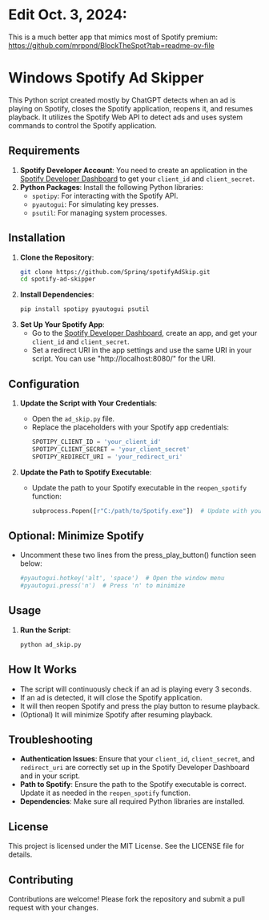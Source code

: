 # Edit Oct. 3, 2024:

This is a much better app that mimics most of Spotify premium:
https://github.com/mrpond/BlockTheSpot?tab=readme-ov-file

# Windows Spotify Ad Skipper

This Python script created mostly by ChatGPT detects when an ad is playing on Spotify, closes the Spotify application, reopens it, and resumes playback. It utilizes the Spotify Web API to detect ads and uses system commands to control the Spotify application.

## Requirements

1. **Spotify Developer Account**: You need to create an application in the [Spotify Developer Dashboard](https://developer.spotify.com/dashboard/applications) to get your `client_id` and `client_secret`.
2. **Python Packages**: Install the following Python libraries:
   - `spotipy`: For interacting with the Spotify API.
   - `pyautogui`: For simulating key presses.
   - `psutil`: For managing system processes.

## Installation

1. **Clone the Repository**:
   ```bash
   git clone https://github.com/Sprinq/spotifyAdSkip.git
   cd spotify-ad-skipper
2. **Install Dependencies**:
   ```bash
   pip install spotipy pyautogui psutil
3. **Set Up Your Spotify App**:
   - Go to the [Spotify Developer Dashboard](https://developer.spotify.com/dashboard/applications), create an app, and get your `client_id` and `client_secret`.
   - Set a redirect URI in the app settings and use the same URI in your script. You can use "http://localhost:8080/" for the URI.

## Configuration

1. **Update the Script with Your Credentials**:
   - Open the `ad_skip.py` file.
   - Replace the placeholders with your Spotify app credentials:
     ```python
     SPOTIPY_CLIENT_ID = 'your_client_id'
     SPOTIPY_CLIENT_SECRET = 'your_client_secret'
     SPOTIPY_REDIRECT_URI = 'your_redirect_uri'
     ```

2. **Update the Path to Spotify Executable**:
   - Update the path to your Spotify executable in the `reopen_spotify` function:
     ```python
     subprocess.Popen([r"C:/path/to/Spotify.exe"])  # Update with your Spotify path
     ```

## Optional: Minimize Spotify

   - Uncomment these two lines from the press_play_button() function seen below:
     ```python
     #pyautogui.hotkey('alt', 'space')  # Open the window menu
     #pyautogui.press('n')  # Press 'n' to minimize
     ```

## Usage

1. **Run the Script**:
   ```bash
   python ad_skip.py
   
## How It Works

- The script will continuously check if an ad is playing every 3 seconds.
- If an ad is detected, it will close the Spotify application.
- It will then reopen Spotify and press the play button to resume playback.
- (Optional) It will minimize Spotify after resuming playback.

## Troubleshooting

- **Authentication Issues**: Ensure that your `client_id`, `client_secret`, and `redirect_uri` are correctly set up in the Spotify Developer Dashboard and in your script.
- **Path to Spotify**: Ensure the path to the Spotify executable is correct. Update it as needed in the `reopen_spotify` function.
- **Dependencies**: Make sure all required Python libraries are installed.

## License

This project is licensed under the MIT License. See the LICENSE file for details.

## Contributing

Contributions are welcome! Please fork the repository and submit a pull request with your changes.
